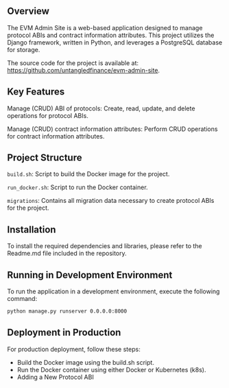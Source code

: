 ## Overview
The EVM Admin Site is a web-based application designed to manage protocol ABIs and contract information attributes. This project utilizes the Django framework, written in Python, and leverages a PostgreSQL database for storage. 

The source code for the project is available at: https://github.com/untangledfinance/evm-admin-site.

## Key Features
Manage (CRUD) ABI of protocols: Create, read, update, and delete operations for protocol ABIs.

Manage (CRUD) contract information attributes: Perform CRUD operations for contract information attributes.

## Project Structure
`build.sh`: Script to build the Docker image for the project.

`run_docker.sh`: Script to run the Docker container.

`migrations`: Contains all migration data necessary to create protocol ABIs for the project.

## Installation
To install the required dependencies and libraries, please refer to the Readme.md file included in the repository.

## Running in Development Environment
To run the application in a development environment, execute the following command:

```sh
python manage.py runserver 0.0.0.0:8000
```

## Deployment in Production
For production deployment, follow these steps:
- Build the Docker image using the build.sh script.
- Run the Docker container using either Docker or Kubernetes (k8s).
- Adding a New Protocol ABI